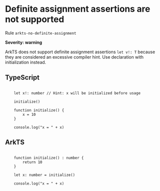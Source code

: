 #  Definite assignment assertions are not supported

Rule ``arkts-no-definite-assignment``

**Severity: warning**

ArkTS does not support definite assignment assertions ``let v!: T`` because
they are considered an excessive compiler hint.
Use declaration with initialization instead.


## TypeScript


```

    let x!: number // Hint: x will be initialized before usage

    initialize()

    function initialize() {
        x = 10
    }

    console.log("x = " + x)

```

## ArkTS


```

    function initialize() : number {
        return 10
    }

    let x: number = initialize()

    console.log("x = " + x)

```


